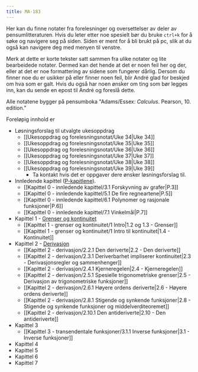 ```yaml
---
title: MA-183
---
```

Her kan du finne notater fra forelesninger og oversettelser av deler av pensumlitteraturen. Hvis du leter etter noe spesielt bør du bruke `ctrl+k` for å søke og navigere seg på siden. Siden er ment for å bli brukt på pc, slik at du også kan navigere deg med menyen til venstre.

Merk at dette er korte tekster satt sammen fra ulike notater og lite bearbeidede notater. Dermed kan det hende at det er noen feil her og der, eller at det er noe formattering av sidene som fungerer dårlig. Dersom du finner noe du er usikker på eller finner noen feil, blir André glad for beskjed om hva som er galt. Hvis du også har noen ønsker om ting som bør legges inn, kan du sende en epost til André og foreslå dette.

Alle notatene bygger på pensumboka "Adams/Essex: _Calculus_. Pearson, 10. edition."

Foreløpig innhold er
- Løsningsforslag til utvalgte ukesoppdrag
    - [[Ukesoppdrag og forelesningsnotat/Uke 34|Uke 34]]
    - [[Ukesoppdrag og forelesningsnotat/Uke 35|Uke 35]]
    - [[Ukesoppdrag og forelesningsnotat/Uke 36|Uke 36]]
    - [[Ukesoppdrag og forelesningsnotat/Uke 37|Uke 37]]
    - [[Ukesoppdrag og forelesningsnotat/Uke 38|Uke 38]]
    - [[Ukesoppdrag og forelesningsnotat/Uke 39|Uke 39]]
        - Ta kontakt hvis det er oppgaver dere ønsker løsningsforslag til.
- Innledende kapittel ([P-kapitlene](Kapittel-0---innledende-kapittel/)). 
    - [[Kapittel 0 - innledende kapittel/3.1 Forskyvning av grafer|P.3]]
    - [[Kapittel 0 - innledende kapittel/5.1 De fire regneartene|P.5]]
    - [[Kapittel 0 - innledende kapittel/6.1 Polynomer og rasjonale funksjoner|P.6]]
    - [[Kapittel 0 - innledende kapittel/7.1 Vinkelmål|P.7]]
- Kapittel 1 - [Grenser og kontinuitet](Kapittel-1---grenser-og-kontinuitet/)
    - [[Kapittel 1 - grenser og kontinuitet/1 Intro|1.2 og 1.3 - Grenser]]
    - [[Kapittel 1 - grenser og kontinuitet/1 Intro til kontinuitet|1.4 - Kontinuitet]]
- Kapittel 2 - [Derivasjon](Kapittel-2---derivasjon/)
    - [[Kapittel 2 - derivasjon/2.2.1 Den deriverte|2.2 - Den deriverte]]
    - [[Kapittel 2 - derivasjon/2.3.1 Deriverbarhet impliserer kontinuitet|2.3 - Derivasjonsregler og sammenhenger]]
    - [[Kapittel 2 - derivasjon/2.4.1 Kjerneregelen|2.4 - Kjerneregelen]]
    - [[Kapittel 2 - derivasjon/2.5.1 Spesielle trigonometriske grenser|2.5 - Derivasjon av trigonometriske funksjoner]]
    - [[Kapittel 2 - derivasjon/2.6.1 Høyere ordens deriverte|2.6 - Høyere ordens deriverte]]
    - [[Kapittel 2 - derivasjon/2.8.1 Stigende og synkende funksjoner|2.8 - Stigende og synkende funksjoner og middelverditeoremet]]
    - [[Kapittel 2 - derivasjon/2.10.1 Den antideriverte|2.10 - Den antideriverte]]
- Kapittel 3 
    - [[Kapittel 3 - transendentale funksjoner/3.1.1 Inverse funksjoner|3.1 - Inverse funksjoner]]
- Kapittel 4
- Kapittel 5
- Kapittel 6
- Kapittel 7
